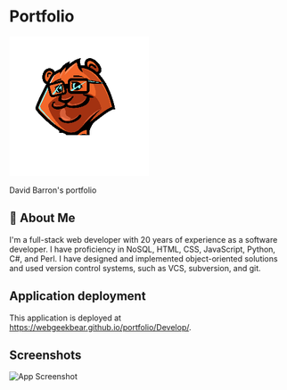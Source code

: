 # Portfolio

![Logo](./Develop/assets/images/WebGeekBear.png)

David Barron's portfolio

## 🚀 About Me

I'm a full-stack web developer with 20 years of experience as a software developer. I have proficiency in NoSQL, HTML, CSS, JavaScript, Python, C#, and Perl. I have designed and implemented object-oriented solutions and used version control systems, such as VCS, subversion, and git.

## Application deployment

This application is deployed at https://webgeekbear.github.io/portfolio/Develop/.

## Screenshots

![App Screenshot](https://via.placeholder.com/468x300?text=App+Screenshot+Here)
